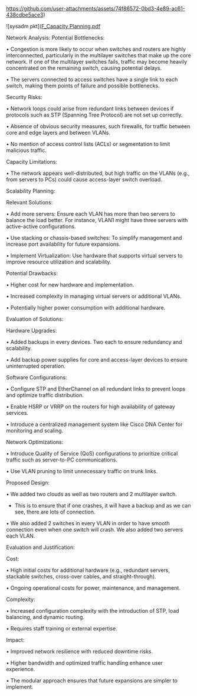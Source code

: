https://github.com/user-attachments/assets/74f86572-0bd3-4e89-ac61-438cdbe5ace3)

![sysadm pkt]([F_Capacity Planning.pdf](https://github.com/user-attachments/files/18001544/F_Capacity.Planning.pdf)

Network Analysis:
Potential Bottlenecks:

•	Congestion is more likely to occur when switches and routers are highly interconnected, particularly in the multilayer switches that make up the core network. If one of the multilayer switches fails, traffic may become heavily concentrated on the remaining switch, causing potential delays.

•	The servers connected to access switches have a single link to each switch, making them points of failure and possible bottlenecks.

Security Risks:

• Network loops could arise from redundant links between devices if protocols such as STP (Spanning Tree Protocol) are not set up correctly. 

•	Absence of obvious security measures, such firewalls, for traffic between core and edge layers and between VLANs.

•	No mention of access control lists (ACLs) or segmentation to limit malicious traffic.

Capacity Limitations:

•	The network appears well-distributed, but high traffic on the VLANs (e.g., from servers to PCs) could cause access-layer switch overload. 


Scalability Planning:

Relevant Solutions:

•	Add more servers: Ensure each VLAN has more than two servers to balance the load better. For instance, VLAN1 might have three servers with active-active configurations.

•	Use stacking or chassis-based switches: To simplify management and increase port availability for future expansions.

•	Implement Virtualization: Use hardware that supports virtual servers to improve resource utilization and scalability.


Potential Drawbacks:

•	Higher cost for new hardware and implementation.

•	Increased complexity in managing virtual servers or additional VLANs.

•	Potentially higher power consumption with additional hardware.

Evaluation of Solutions:

Hardware Upgrades:

•	Added backups in every devices. Two each to ensure redundancy and scalability.

•	Add backup power supplies for core and access-layer devices to ensure uninterrupted operation.

Software Configurations:

•	Configure STP and EtherChannel on all redundant links to prevent loops and optimize traffic distribution.

•	Enable HSRP or VRRP on the routers for high availability of gateway services.

•	Introduce a centralized management system like Cisco DNA Center for monitoring and scaling.

Network Optimizations:

•	Introduce Quality of Service (QoS) configurations to prioritize critical traffic such as server-to-PC communications.

•	Use VLAN pruning to limit unnecessary traffic on trunk links.


Proposed Design: 

•	We added two clouds as well as two routers and 2 multilayer switch. 

-	This is to ensure that if one crashes, it will have a backup and as we can see, there are lots of connection.
  
•	We also added 2 switches in every VLAN in order to have smooth connection even when one switch will crash. We also added two servers each VLAN.


Evaluation and Justification:

Cost:

• High initial costs for additional hardware (e.g., redundant servers, stackable switches, cross-over cables, and straight-through).

•	Ongoing operational costs for power, maintenance, and management.

 Complexity:
 
•	Increased configuration complexity with the introduction of STP, load balancing, and dynamic routing.

•	Requires staff training or external expertise.

Impact:

•	Improved network resilience with reduced downtime risks.

•	Higher bandwidth and optimized traffic handling enhance user experience.

•	The modular approach ensures that future expansions are simpler to implement.
